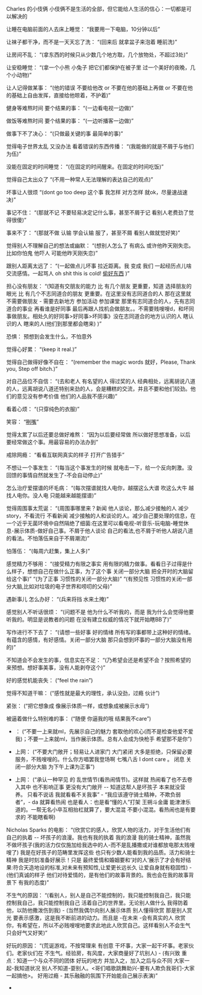 
Charles 的小伎俩
小伎俩不是生活的全部，但它能给人生活的信心：一切都是可以解决的

让睡在电脑前面的人去床上睡觉：
“我要用一下电脑，10分钟以后”

让袜子都干净，而不是一天天忘了洗：
“(回来后 就拿盆子来泡着 睡前洗)”

让房间不乱：
“(拿东西的时候只从少数几个地方取，几个放物处，不超过3处)”

让安稳睡觉：
“(拿一个小熊 小兔子 把它们都保护在被子里 过一个美好的夜晚，几个小动物)”

让人记得做某事：
“(他的错误 不要给他改 or 不要在他的基础上再做 or 不要在他的基础上自由发挥，直接给他晾着，不护着)”

健身等难熬时间 要个结果的事：
“(一边看电视一边做)”

做饭等难熬时间 要个结果的事：
“(一边听播客一边做)”

做事下不了决心：
“(只做最关键的事 最简单的事)”

觉得电子世界太乱 又没办法 看着错误的东西传播：
“(我能做的就是不屑于与他们为伍)”

没能在固定的时间睡觉：
“(在固定的时间醒来。在固定的时间吃饭)”

觉得自己太出众了
“(不用一种常人无法理解的表达自己的观点)”

坏事让人很烦
“(dont go too deep 这个事 我怎样 对方怎样 就ok，尽量速战速决)”

事记不住：
“(那就不记 不要轻易决定记什么事，甚至不屑于记 看别人老费劲了觉得很傻)”

事来不了：
“(那就不做 认输 学会认输 服了，甚至不屑 看别人做就觉好笑)”

觉得别人不理解自己的想法或幽默：
“(想别人怎么了 有病么 或许他昨天刚失恋。比如你怕鬼 他吓人 可能他昨天刚失恋)”

跟别人距离太远了：
“(一起做点儿坏事 拉近距离。我 变成 我们 一起经历点儿啥 交流感情。一起骂人 oh shit this is cold! [偷好东西](https://twitter.com/CuteEmergency/status/855185567604248576) )”

担心没有朋友：
“(知道有交朋友的能力 比 有几个朋友 更重要，知道 选择朋友的眼光 比 有几个不志同道合的朋友 更重要。在这里没有志同道合的人 那在这里就不需要做朋友 - 需要去新地方 参加活动 参加课堂 那里有志同道合的人，先有志同道合的事业 再看谁是好同事 最后再跟人找机会做朋友。。不需要贱嗖嗖d，和坏同事做朋友。相处久的好同事>好同事>坏同事》没在志同道合的地方认识的人 瞎认识的人 瞎来的人(他们到那里都会瞎来) )”

恐惧：
预想到会发生什么，不怕意外

觉得心好累：
“(keep it real.)”

觉得自己做得好像不自在：
“(remember the magic words 就好，Please, Thank you, Step off bitch.)”

对自己品位不自信：
“(去和老人 有名望的人 得过奖的人 经典相处，远离胡说八道的人，远离胡说八道还特别来劲的人，会是糟糕的交流，并且不要和他们较劲。他们的意见没有参考价值 他们的人品我不感兴趣)”

看着心烦：
“(只穿纯色的衣服)”

笑容：
“[咧嘴](https://github.com/7900ms/nottheater_deserted/blob/master/focus/一个我的现象.md)”

觉得太累了以后还要总做好难熬：
“因为以后要经常做 所以做好思想准备，以后要经常做这个事。用最容易的办法办到”

戒除网瘾：
“看看互联网真实的样子 打开广告猎手”

不想让一个事发生：
“(每当这个事发生的时候 就电击一下，给一个反向刺激。没回馈的事情自然就发生了-不会自动停止)”

怎么治疗爱摆谱的坏毛病：
“(每次摆谱就找人电你，越摆这么大谱 吹这么大牛 越找人电你。没人电 只能越来越能摆谱)”

觉得周围事太荒诞：
“(周围事哪里来？新闻 他人谈论，那么减少接触的人 减少story，不看流行 不看新闻 减少接触的人和谈论的人。减少自己要处理的信息，在一个近乎无菌环境中自然隔绝了细菌:在这里可以看电视-听音乐-玩电脑-睡觉休息-展示体质-做好自己事。不屑于他人谈论 自己的看法,也不屑于听他人胡说八道的看法。不怕落伍来自于不屑潮流)”

怕落伍：
“(每周六赶集，集上人多)”

感觉精力不够用：
“(接受精力有限之事实 用有限的精力做事。看看日子过得是什么样子，想想自己在做什么正事，为了这个事 关闭一部分大脑 把全开时的大脑留给这个事)”
“(为了正事 习惯性的关闭一部分大脑)”
“(有预见性 习惯性的关闭一部分大脑,比如对垃圾的电子世界和唠叨的父母)”

遇新事儿 怎么办好：
“(兵来将挡 水来土掩)”

感觉别人不听话很烦：
“(问题不是 他为什么不听我的，而是 我为什么会觉得他要听我的。明显是说教者的问题 在没有建立权威的情况下就开始瞎BB了)”

写作进行不下去了：
“(请想一些好事 好的情绪 所有写的事都带上这种好的情绪。有蕴含的感情，有好感情。关闭一部分大脑 那只会想到坏事的一部分大脑没有用的)”

不知道会不会发生的事，信息实在不足：
“(乃希望会还是希望不会？按照希望的来预想。想好事美事，没有人能剥夺这个)”

好的感觉机能丧失：
(“feel the rain”)

觉得不知道干嘛：
(“感性就是最大的理性，承认没劲，过瘾 伙计”)

紧张：
(“把它想象成 像展示体质一样，或想象成被展示水母”)

被逼着做什么特别难的事：
(“随便 你逼我的哦 结果我不care”)

* ：
(“不要一上来就ml，先展示自己的魅力 套取他的欢心(而不是检查他爱不爱我)；不要一上来就ml，当作展示体质。总有人会成为快枪手 希望那不是你”)

* 上网：
(“不要大门敞开；轻易让人进家门 大门紧闭 大多是拒绝，只保留必要服务，不贱嗖嗖的。什么你方唱罢我登场啊 七嘴八舌 I dont care 。 闭息 关闭一部分大脑 为下午上课为正事”)

* 上网：
(“承认一种罕见 的 乱世情节(看热闹情节)。这样就 热闹看了也不去卷入其中 也不影响正事 更没有大门敞开 -- 知道这帮人是坏孩子 本来就没营养。 只看不说话 我就看看不关我事” - “我应该遵守骑士精神，不欺负弱者”，- da 就算看热闹 也是看人：也是看“懂的人”打架 王朔斗金庸 能津津乐道的。一帮无名小卒互相抬杠就算了，要大混混 不要小混混。看热闹也是有要求的 不能瞎看啊)

Nicholas Sparks 的电影：
“(欣赏它的感人，欣赏人物的活力，对于生活他们有自己的执着 -- 坏孩子的浪漫。我也有我的执着 我的浪漫 我的骑士精神，虽然我不做坏孩子(我的活力仅仅施加给我选中的人-而不是乱播撒或对谁都放电那太贱嗖嗖了) 我是在好孩子的范畴里发挥这些 也只有少数人能看到我的品质。活力和骑士精神 我是时刻准备好展示！只是 最终爱情和婚姻要和‘对的人’展示了才会有好结果:符合天造地设的标准,对未来有预知性,让爱更长远长久 让爱自身就有稳固性) - (他们真诚的样子 他们对待爱情的，是有他们的故事背景的。我也会在我的故事背景下 有我的态度)”

不生气的原因：
“(看别人，别人是自己不能控制的，我只能控制我自己，我只能控制我自己，我只能控制我自己 活着自己的世界里。无论别人做什么 我得防着他，以防他撒泼伤到我) - (当然我偶尔向别人展示体质 别人懂得欣赏 那是别人赏光 要表示感激，这是我不断前进的动力。而且是 -在未来 -会有真实的人 欣赏你，有希望在，所以不必贱嗖嗖地要求此地此人欣赏自己。这样看别人不会生气 只会好气又好笑)”

好玩的原因：
“(荒诞游戏，不按常理来 有创意 干坏事，大家一起干坏事。老家伙们。老家伙们在 不生气。经验房，有风度，大家商量好了坑别人) - (有兴致 重点：知道一个与众不同的团体 好玩的地方 并加入之，加入之后与众不同 大家一起-我知道状况 别人不知道-耍别人。<哥们唱歌跳舞助兴-要有人欺负我哥们-大家一起搞他>。 好用过瘾 - 其乐融融的氛围下开始能自己展示表演)”



-
